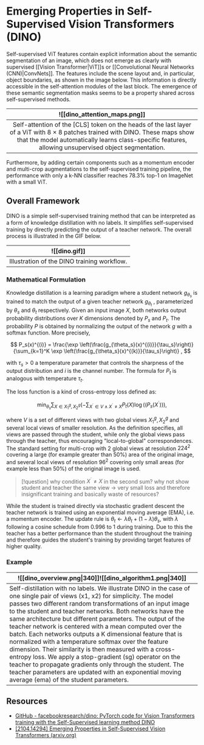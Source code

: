 # Emerging Properties in Self-Supervised Vision Transformers (DINO)

Self-supervised ViT features contain explicit information about the semantic segmentation of an image, which does not emerge as clearly with supervised [[Vision Transformer|ViT]]s or [[Convolutional Neural Networks (CNN)|ConvNets]]. The features include the scene layout and, in particular, object boundaries, as shown in the image below. This information is directly accessible in the self-attention modules of the last block. The emergence of these semantic segmentation masks seems to be a property shared across self-supervised methods.

|                                                                                                      ![[dino_attention_maps.png]]                                                                                                       |
| :-------------------------------------------------------------------------------------------------------------------------------------------------------------------------------------------------------------------------------------: |
| Self-attention of the [CLS] token on the heads of the last layer of a ViT with 8 × 8 patches trained with DINO. These maps show that the model automatically learns class-specific features, allowing unsupervised object segmentation. |

Furthermore, by adding certain components such as a momentum encoder and multi-crop augmentations to the self-supervised training pipeline, the performance with only a k-NN classifier reaches 78.3% top-1 on ImageNet with a small ViT.

## Overall Framework

DINO is a simple self-supervised training method that can be interpreted as a form of knowledge distillation with no labels. It simpliﬁes self-supervised training by directly predicting the output of a teacher network. The overall process is illustrated in the GIF below.

|                ![[dino.gif]]                |
|:-------------------------------------------:|
| Illustration of the DINO training workflow. |

### Mathematical Formulation

Knowledge distillation is a learning paradigm where a student network $g_{\theta_s}$ is trained
to match the output of a given teacher network $g_{\theta_t}$ , parameterized by $\theta_s$ and $\theta_t$ respectively.
Given an input image $X$, both networks output probability distributions over $K$ dimensions denoted by $P_s$ and $P_t$. The probability $P$ is obtained by normalizing the output of the network $g$ with a softmax function. More precisely,

$$
P_s(x)^{(i)} = \frac{\exp \left(\frac{g_{\theta_s}(x)^{(i)}}{\tau_s}\right)}{\sum_{k=1}^K \exp \left(\frac{g_{\theta_s}(x)^{(k)}}{\tau_s}\right)}
,
$$

with $\tau_s > 0$ a temperature parameter that controls the sharpness of the output distribution and $i$ is the channel number. The formula for $P_t$ is analogous with temperature $\tau_t$.

The loss function is a kind of cross-entropy loss defined as:

$$
\min_{\theta_s} \sum_{X \in {X_1^g, X_2^g}} \left( - \sum_{X^{´} \in V \wedge X^{´} \ne X}  P_t(X) \log \left((P_s(X^´) \right) \right),
$$

where $V$ is a set of different views with two global views $X_1^g , X_2^g$ and several local views of smaller resolution. As the definition specifies, all views are passed through the student, while only the global views pass through the teacher, thus encouraging "local-to-global" correspondences. The standard setting for multi-crop with 2 global views at resolution $224^2$ covering a large (for example greater than 50%) area of the original image, and several local views of resolution $96^2$ covering only small areas (for example less than 50%) of the original image is used.

> [!question]
> why condition $X^{´} \ne X$ in the second sum? why not show student and teacher the same view
> -> very small loss and therefore insignificant training and basically waste of resources?

While the student is trained directly via stochastic gradient descent the teacher network is trained using an exponential moving average (EMA), i.e. a momentum encoder. The update rule is
$\theta_t ← \lambda \theta_t + (1 − \lambda)\theta_s$, with $λ$ following a cosine schedule from $0.996$ to $1$ during training. Due to this the teacher has a better performance than the student throughout the training and therefore guides the student's training by providing target features of higher quality.

### Example

| ![[dino_overview.png\|340]]![[dino_algorithm1.png\|340]]                                                                                                                                                                                                                                                                                                                                                                                                                                                                                                                                                                                                                                                                                                                                    |
| ------------------------------------------------------------------------------------------------------------------------------------------------------------------------------------------------------------------------------------------------------------------------------------------------------------------------------------------------------------------------------------------------------------------------------------------------------------------------------------------------------------------------------------------------------------------------------------------------------------------------------------------------------------------------------------------------------------------------------------------------------------------------------------------- |
| Self-distillation with no labels. We illustrate DINO in the case of one single pair of views (x1, x2) for simplicity. The model passes two different random transformations of an input image to the student and teacher networks. Both networks have the same architecture but different parameters. The output of the teacher network is centered with a mean computed over the batch. Each networks outputs a K dimensional feature that is normalized with a temperature softmax over the feature dimension. Their similarity is then measured with a cross-entropy loss. We apply a stop-gradient (sg) operator on the teacher to propagate gradients only through the student. The teacher parameters are updated with an exponential moving average (ema) of the student parameters. |

## Resources

- [GitHub - facebookresearch/dino: PyTorch code for Vision Transformers training with the Self-Supervised learning method DINO](https://github.com/facebookresearch/dino?tab=readme-ov-file)
- [[2104.14294] Emerging Properties in Self-Supervised Vision Transformers (arxiv.org)](https://arxiv.org/abs/2104.14294)
